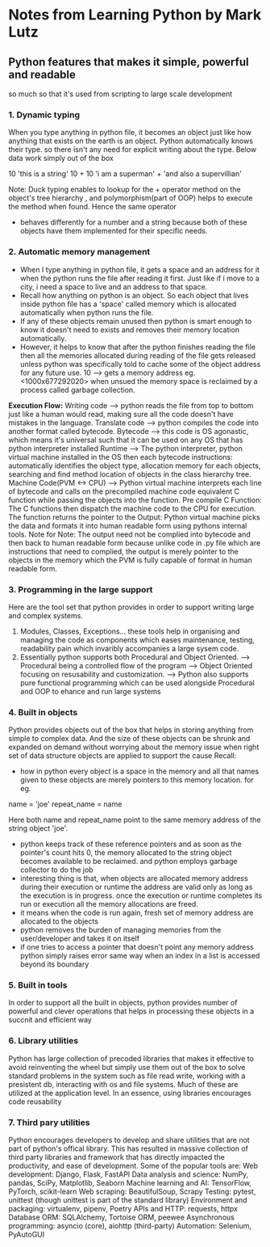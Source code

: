 # Notes from Learning Python by Mark Lutz

## Python features that makes it simple, powerful and readable
so much so that it's used from scripting to large scale development

### 1. Dynamic typing
When you type anything in python file, it becomes an object just like how anything that exists on the earth is an object. Python automatically knows their type. so there isn't any need for explicit writing about the type.
Below data work simply out of the box

  
10
'this is a string'
10 + 10
'i am a superman' + 'and also a supervillian'


Note: Duck typing enables to lookup for the + operator method on the object's tree hierarchy , 
and polymorphism(part of OOP) helps to execute the method when found. Hence the same operator 
+ behaves differently for a number and a string because both of these objects have them implemented for their specific needs.

### 2. Automatic memory management
- When I type anything in python file, it gets a space and an address for it when the python  runs the file after reading it first. Just like if i move to a city, i need a space to live and an address to that space.
- Recall how anything on python is an object. So each object that lives inside python file has a 'space' called memory which is allocated automatically when python runs the file.
- If any of these objects remain unused then python is smart enough to know it doesn't need to exists and removes their memory location automatically.
- However, it helps to know that after the python finishes reading the file then all the memories allocated during reading of the file gets released unless python was specifically told to cache some of the object address for any future use.
10 --> gets a memory address eg. <1000x677292020>
when unsued the memory space is reclaimed by a process called garbage collection.

**Execution Flow:**
Writing code --> python reads the file from top to bottom just like a human would read, making sure all the code doesn't have mistakes in the language.
Translate code --> python compiles the code into another format called bytecode. 
Bytecode --> this code is OS agonastic, which means it's universal such that it can be used on any OS that has python interpreter installed
Runtime --> The python interpreter, python virtual machine installed in the OS then each bytecode instructions: automatically identifies the object type, allocation memory for each objects, searching and find method location of objects in the class hierarchy tree.
Machine Code(PVM <-> CPU) --> Python virtual machine interprets each line of bytecode and calls on the precompiled machine code equivalent C function while passing the objects into the function.
Pre compile C Function: The C functions then dispatch the machine code to the CPU for execution. The function returns the pointer to the 
Output: Python virtual machine picks the data and formats it into human readable form using pythons internal tools. 
Note for Note: The output need not be complied into bytecode and then back to human readable form because unlike code in .py file which are instructions that need to complied, the output is merely pointer to the objects in the memory which the PVM is fully capable of format in human readable form.

### 3. Programming in the large support
Here are the tool set that python provides in order to support writing large and complex systems.
1. Modules, Classes, Exceptions... these tools help in organising and managing the code as components which eases maintenance, testing, readability pain which invaribly accompanies a large sysem code.
2. Essentially python supports both Procedural and Object Oriented. 
--> Procedural being a controlled flow of the program
--> Object Oriented focusing on resusability and customization.
--> Python also supports pure functional programming which can be used alongside Procedural and OOP to ehance and run large systems 

### 4. Built in objects
Python provides objects out of the box that helps in storing anything from simple to complex data. And the size of these objects can be shrunk and expanded on demand without worrying about the memory issue when right set of data structure objects are applied to support the cause
Recall:
- how in python every object is a space in the memory and all that names given to these objects are merely pointers to this memory location. for eg.  

name = 'joe'
repeat_name = name
    
Here both name and repeat_name point to the same memory address of the string object 'joe'.
- python keeps track of these reference pointers and as soon as the pointer's count hits 0, the memory allocated to the string object becomes available to be reclaimed. and python employs garbage collector to do the job
- interesting thing is that, when objects are allocated memory address during their execution or runtime the address are valid only as long as the execution is in progress. once the execution or runtime completes its run or execution all the memory allocations are freed.
- it means when the code is run again, fresh set of memory address are allocated to the objects 
- python removes the burden of managing memories from the user/developer and takes it on itself
- if one tries to access a pointer that doesn't point any memory address python simply raises error same way when an index in a list is accessed beyond its boundary

### 5. Built in tools
In order to support all the built in objects, python provides number of powerful and clever operations that helps in processing these objects in a succnit and efficient way

### 6. Library utilities
Python has large collection of precoded libraries that makes it effective to avoid reinventing the wheel but simply use them out of the box to solve standard problems in the system such as file read write, working with a presistent db, interacting with os and file systems. Much of these are utilized at the application level.
In an essence, using libraries encourages code reusability 

### 7. Third pary utilities
Python encourages developers to develop and share utilities that are not part of python's offical library. This has resulted in massive collection of third party libraries and framework that has directly impacted the productivity, and ease of development. Some of the popular tools are:
Web development: Django, Flask, FastAPI
Data analysis and science: NumPy, pandas, SciPy, Matplotlib, Seaborn
Machine learning and AI: TensorFlow, PyTorch, scikit-learn
Web scraping: BeautifulSoup, Scrapy
Testing: pytest, unittest (though unittest is part of the standard library)
Environment and packaging: virtualenv, pipenv, Poetry
APIs and HTTP: requests, httpx
Database ORM: SQLAlchemy, Tortoise ORM, peewee
Asynchronous programming: asyncio (core), aiohttp (third-party)
Automation: Selenium, PyAutoGUI
